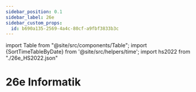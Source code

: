 ```yaml
---
sidebar_position: 0.1
sidebar_label: 26e
sidebar_custom_props:
  id: b690a135-2569-4a4c-80cf-a9fbf3833b3c
---
```


import Table from "@site/src/components/Table";
import {SortTimeTableByDate} from '@site/src/helpers/time';
import hs2022 from "./26e_HS2022.json"

# 26e Informatik

<Table
  header={["Datum", "Thema", "Inhalt"]}
  compact
  selectable
  rows={hs2022}
  order={SortTimeTableByDate}
/>
